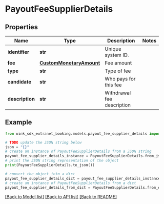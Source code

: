 # PayoutFeeSupplierDetails


## Properties

Name | Type | Description | Notes
------------ | ------------- | ------------- | -------------
**identifier** | **str** | Unique system ID. | 
**fee** | [**CustomMonetaryAmount**](CustomMonetaryAmount.md) | Fee amount | 
**type** | **str** | Type of fee | 
**candidate** | **str** | Who pays for this fee | 
**description** | **str** | Withdrawal fee description | 

## Example

```python
from wink_sdk_extranet_booking.models.payout_fee_supplier_details import PayoutFeeSupplierDetails

# TODO update the JSON string below
json = "{}"
# create an instance of PayoutFeeSupplierDetails from a JSON string
payout_fee_supplier_details_instance = PayoutFeeSupplierDetails.from_json(json)
# print the JSON string representation of the object
print(PayoutFeeSupplierDetails.to_json())

# convert the object into a dict
payout_fee_supplier_details_dict = payout_fee_supplier_details_instance.to_dict()
# create an instance of PayoutFeeSupplierDetails from a dict
payout_fee_supplier_details_from_dict = PayoutFeeSupplierDetails.from_dict(payout_fee_supplier_details_dict)
```
[[Back to Model list]](../README.md#documentation-for-models) [[Back to API list]](../README.md#documentation-for-api-endpoints) [[Back to README]](../README.md)


